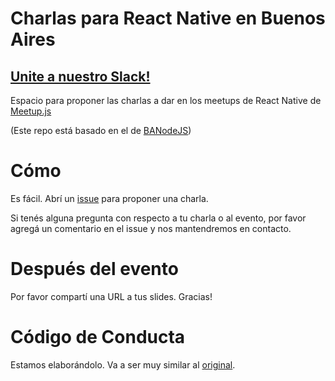 # Charlas para React Native en Buenos Aires  

## [Unite a nuestro Slack!](https://meetupjs.slack.com)  
Espacio para proponer las charlas a dar en los meetups de React Native de [Meetup.js](https://www.meetup.com/React-Native-en-Buenos-Aires/)

(Este repo está basado en el de [BANodeJS](https://github.com/banodejs/charlas))

# Cómo
Es fácil. Abrí un [issue](https://github.com/meetupjs-ar/charlas/issues) para proponer una charla.

Si tenés alguna pregunta con respecto a tu charla o al evento, por favor agregá un comentario en el issue y nos mantendremos en contacto.

# Después del evento
Por favor compartí una URL a tus slides.
Gracias!

# Código de Conducta
Estamos elaborándolo. Va a ser muy similar al [original][1].

[1]: https://github.com/meetupjs-ar/charlas/blob/master/CONDUCT.md
